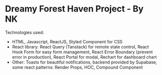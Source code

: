 # **Dreamy Forest Haven Project**</span> - By NK

Technologies used: 
* HTML, Javascript, ReactJS, Styled Component for CSS
* React library: React Query (Tanstack) for remote state control, React Hook Form for easy form management, React Error Boundary (prevent error in production), React Portal for modal, Rechart for dashboard chart
* Other: Toasts for beautiful notifications, backend provided by Supabase, some react patterns: Render Props, HOC, Compound Component

